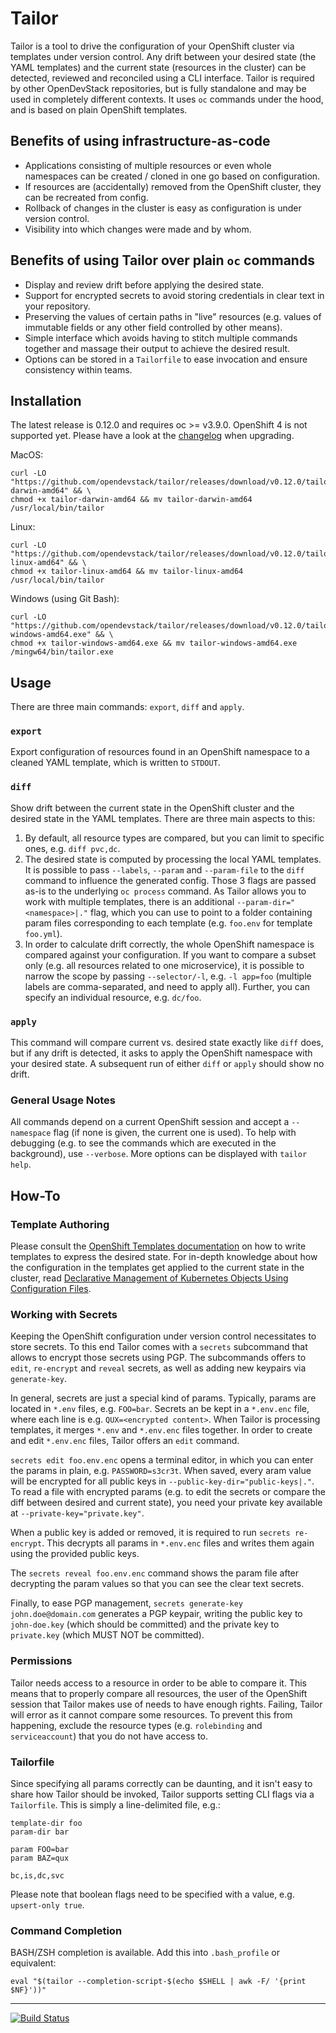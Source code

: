 # Tailor

Tailor is a tool to drive the configuration of your OpenShift cluster via
templates under version control. Any drift between your desired state (the YAML templates) and the current state (resources in the cluster) can be detected, reviewed and reconciled using a CLI interface. Tailor is required by other OpenDevStack repositories, but is fully standalone and may be used in completely different contexts. It uses `oc` commands under the hood, and is based on
plain OpenShift templates.

## Benefits of using infrastructure-as-code

* Applications consisting of multiple resources or even whole namespaces can be created / cloned in one go based on configuration.
* If resources are (accidentally) removed from the OpenShift cluster, they can be recreated from config.
* Rollback of changes in the cluster is easy as configuration is under version control.
* Visibility into which changes were made and by whom.

## Benefits of using Tailor over plain `oc` commands

* Display and review drift before applying the desired state.
* Support for encrypted secrets to avoid storing credentials in clear text in your repository.
* Preserving the values of certain paths in "live" resources (e.g. values of immutable fields or any other field controlled by other means).
* Simple interface which avoids having to stitch multiple commands together and massage their output to achieve the desired result.
* Options can be stored in a `Tailorfile` to ease invocation and ensure consistency within teams.

## Installation

The latest release is 0.12.0 and requires oc >= v3.9.0. OpenShift 4 is not supported yet.
Please have a look at the [changelog](https://github.com/opendevstack/tailor/blob/master/CHANGELOG.md) when upgrading.

MacOS:

```
curl -LO "https://github.com/opendevstack/tailor/releases/download/v0.12.0/tailor-darwin-amd64" && \
chmod +x tailor-darwin-amd64 && mv tailor-darwin-amd64 /usr/local/bin/tailor
```

Linux:

```
curl -LO "https://github.com/opendevstack/tailor/releases/download/v0.12.0/tailor-linux-amd64" && \
chmod +x tailor-linux-amd64 && mv tailor-linux-amd64 /usr/local/bin/tailor
```

Windows (using Git Bash):

```
curl -LO "https://github.com/opendevstack/tailor/releases/download/v0.12.0/tailor-windows-amd64.exe" && \
chmod +x tailor-windows-amd64.exe && mv tailor-windows-amd64.exe /mingw64/bin/tailor.exe
```

## Usage

There are three main commands: `export`, `diff` and `apply`.

### `export`
Export configuration of resources found in an OpenShift namespace to a cleaned
YAML template, which is written to `STDOUT`.

### `diff`
Show drift between the current state in the OpenShift cluster and the desired
state in the YAML templates. There are three main aspects to this:
1. By default, all resource types are compared, but you can limit to specific ones, e.g. `diff pvc,dc`.
2. The desired state is computed by processing the local YAML templates. It is possible to pass `--labels`, `--param` and `--param-file` to the `diff` command to influence the generated config. Those 3 flags are passed as-is to the underlying `oc process` command. As Tailor allows you to work with multiple templates, there is an additional `--param-dir="<namespace>|."` flag, which you can use to point to a folder containing param files corresponding to each template (e.g. `foo.env` for template `foo.yml`).
3. In order to calculate drift correctly, the whole OpenShift namespace is compared against your configuration. If you want to compare a subset only (e.g. all resources related to one microservice), it is possible to narrow the scope by passing `--selector/-l`, e.g. `-l app=foo` (multiple labels are comma-separated, and need to apply all). Further, you can specify an individual resource, e.g. `dc/foo`.

### `apply`
This command will compare current vs. desired state exactly like `diff` does,
but if any drift is detected, it asks to apply the OpenShift namespace with your desired state. A subsequent run of either `diff` or `apply` should show no drift.

### General Usage Notes
All commands depend on a current OpenShift session and accept a `--namespace` flag (if none is given, the current one is used). To help with debugging (e.g. to see the commands which are executed in the background), use `--verbose`. More options can be displayed with `tailor help`.


## How-To

### Template Authoring

Please consult the [OpenShift Templates documentation](https://docs.openshift.com/container-platform/3.11/dev_guide/templates.html) on how to write templates to express the desired state. For in-depth knowledge about how the configuration in the templates get applied to the current state in the cluster, read [Declarative Management of Kubernetes Objects Using Configuration Files](https://kubernetes.io/docs/tasks/manage-kubernetes-objects/declarative-config/).

### Working with Secrets

Keeping the OpenShift configuration under version control necessitates to store secrets. To this end Tailor comes with a `secrets` subcommand that allows to encrypt those secrets using PGP. The subcommands offers to `edit`, `re-encrypt` and `reveal` secrets, as well as adding new keypairs via `generate-key`.

In general, secrets are just a special kind of params. Typically, params are
located in `*.env` files, e.g. `FOO=bar`. Secrets an be kept in a `*.env.enc`
file, where each line is e.g. `QUX=<encrypted content>`. When Tailor is
processing templates, it merges `*.env` and `*.env.enc` files together. In order
to create and edit `*.env.enc` files, Tailor offers an `edit` command.

`secrets edit foo.env.enc` opens a terminal editor, in which you can enter the
params in plain, e.g. `PASSWORD=s3cr3t`. When saved, every aram value will be encrypted for all public keys in `--public-key-dir="public-keys|."`. To read a file with encrypted params (e.g. to edit the secrets or compare the diff between desired and current state), you need your private key available at `--private-key="private.key"`.

When a public key is added or removed, it is required to run `secrets re-encrypt`.
This decrypts all params in `*.env.enc` files and writes them again using the provided public keys.

The `secrets reveal foo.env.enc` command shows the param file after decrypting
the param values so that you can see the clear text secrets.

Finally, to ease PGP management, `secrets generate-key john.doe@domain.com` generates a PGP keypair, writing the public key to `john-doe.key` (which should be committed) and the private key to `private.key` (which MUST NOT be committed).


### Permissions

Tailor needs access to a resource in order to be able to compare it. This means that to properly compare all resources, the user of the OpenShift session that Tailor makes use of needs to have enough rights. Failing, Tailor will error
as it cannot compare some resources. To prevent this from happening, exclude the resource types (e.g. `rolebinding` and `serviceaccount`) that you do not have access to.


### Tailorfile

Since specifying all params correctly can be daunting, and it isn't easy to share how Tailor should be invoked, Tailor supports setting CLI flags via a `Tailorfile`. This is simply a line-delimited file, e.g.:
```
template-dir foo
param-dir bar

param FOO=bar
param BAZ=qux

bc,is,dc,svc
```
Please note that boolean flags need to be specified with a value, e.g. `upsert-only true`.

### Command Completion

BASH/ZSH completion is available. Add this into `.bash_profile` or equivalent:
```
eval "$(tailor --completion-script-$(echo $SHELL | awk -F/ '{print $NF}'))"
```

---

[![Build Status](https://travis-ci.com/opendevstack/tailor.svg?branch=master)](https://travis-ci.com/opendevstack/tailor)




